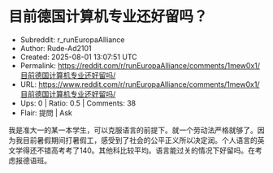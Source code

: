 # 目前德国计算机专业还好留吗？

- Subreddit: r_runEuropaAlliance
- Author: Rude-Ad2101
- Created: 2025-08-01 13:07:51 UTC
- Permalink: https://reddit.com/r/runEuropaAlliance/comments/1mew0x1/目前德国计算机专业还好留吗/
- URL: https://www.reddit.com/r/runEuropaAlliance/comments/1mew0x1/目前德国计算机专业还好留吗/
- Ups: 0 | Ratio: 0.5 | Comments: 38
- Flair: 提問 | Ask


我是准大一的某一本学生，可以克服语言的前提下。就一个劳动法严格就够了。因为我目前暑假期间打暑假工，感受到了社会的公平正义所以决定润。个人语言的英文学得还不错高考考了140。其他科比较平均。语言能过关的情况下好留吗。在考虑报德语班。

